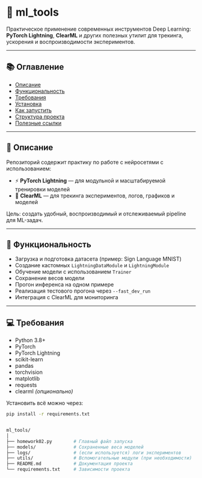 # 🧰 ml_tools

Практическое применение современных инструментов Deep Learning:  
**PyTorch Lightning**, **ClearML** и других полезных утилит для трекинга, ускорения и воспроизводимости экспериментов.

---

## 📚 Оглавление

- [Описание](#описание)
- [Функциональность](#функциональность)
- [Требования](#требования)
- [Установка](#установка)
- [Как запустить](#как-запустить)
- [Структура проекта](#структура-проекта)
- [Полезные ссылки](#полезные-ссылки)

---

## 📌 Описание

Репозиторий содержит практику по работе с нейросетями с использованием:
- ⚡ **PyTorch Lightning** — для модульной и масштабируемой тренировки моделей
- 🔭 **ClearML** — для трекинга экспериментов, логов, графиков и моделей

Цель: создать удобный, воспроизводимый и отслеживаемый pipeline для ML-задач.

---

## 🔧 Функциональность

- Загрузка и подготовка датасета (пример: Sign Language MNIST)
- Создание кастомных `LightningDataModule` и `LightningModule`
- Обучение модели с использованием `Trainer`
- Сохранение весов модели
- Прогон инференса на одном примере
- Реализация тестового прогона через `--fast_dev_run`
- Интеграция с ClearML для мониторинга

---

## 💻 Требования

- Python 3.8+
- PyTorch
- PyTorch Lightning
- scikit-learn
- pandas
- torchvision
- matplotlib
- requests
- clearml *(опционально)*

Установить всё можно через:

```bash
pip install -r requirements.txt


ml_tools/
│
├── homework02.py        # Главный файл запуска
├── models/              # Сохраненные веса моделей
├── logs/                # (если используется) логи экспериментов
├── utils/               # Вспомогательные модули (при необходимости)
├── README.md            # Документация проекта
└── requirements.txt     # Зависимости проекта
